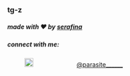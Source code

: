 ### tg-z 

##### made with ❤️ by [serafina](https://github.com/tg-z)
##### connect with me:
&nbsp;&nbsp;&nbsp; &nbsp;&nbsp;&nbsp;&nbsp;&nbsp;
<a href="https://twitter.com/parasite______"><img src="https://img.icons8.com/android/24/000000/twitter.png" height="20px" width="20px"/></a>
&nbsp;&nbsp;&nbsp; &nbsp;&nbsp;&nbsp; &nbsp;&nbsp;&nbsp; &nbsp;&nbsp;&nbsp; &nbsp;&nbsp;&nbsp; &nbsp;&nbsp;&nbsp;
[@parasite______](https://twitter.com/parasite______) &nbsp;&nbsp;&nbsp;

